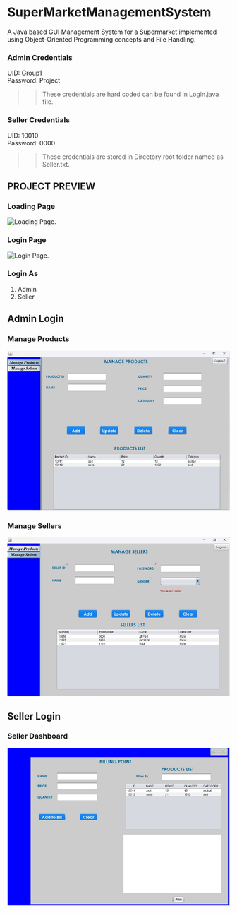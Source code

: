 # SuperMarketManagementSystem
A Java based GUI Management System for a Supermarket implemented using Object-Oriented Programming concepts and File Handling.
### Admin Credentials
UID: Group1 <br />
Password: Project

>> These credentials are hard coded can be found in Login.java file.

### Seller Credentials
 UID: 10010 <br />
 Password: 0000 

>> These credentials are stored in Directory root folder named as Seller.txt.

## PROJECT PREVIEW

### Loading Page
![Loading Page.](/image/loading-window.jpeg "Loading Page.")

### Login Page
![Login Page.](/image/login.jpeg "Login Page")

### Login As

1. Admin
2. Seller

## Admin Login

### Manage Products
![Manage Products.](./images/admin-mange-products.jpeg "Manage Products")

### Manage Sellers
![Manage Sellers.](./images/admin-manage-sellers.jpeg "Manage Sellers")

## Seller Login

### Seller Dashboard
![Manage Sellers.](./images/seller-dashboard.jpeg "Manage Sellers")






